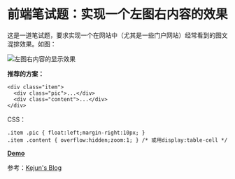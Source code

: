 # 前端笔试题：实现一个左图右内容的效果


这是一道笔试题，要求实现一个在网站中（尤其是一些门户网站）经常看到的图文混排效果。如图：

![左图右内容的显示效果](http://blogimages.u.qiniudn.com/Web-typography.png)

**推荐的方案：**

    <div class="item">
      <div class="pic">...</div>
      <div class="content">...</div>
    </div>

CSS：

    .item .pic { float:left;margin-right:10px; }
    .item .content { overflow:hidden;zoom:1; } /* 或用display:table-cell */
    


[**Demo**](http://huangyang.me/demo/left-img-right-cont/)

参考：[Kejun's Blog](http://hikejun.com/blog/2011/10/26/%E8%BF%91%E6%9C%9F%E9%9D%A2%E8%AF%95%E6%84%9F%E5%8F%97/ "近期面试感受")